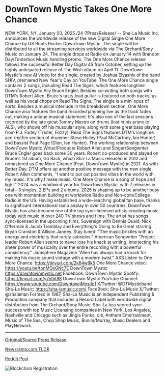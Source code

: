 # DownTown Mystic Takes One More Chance

NEW YORK, NY, January 03, 2025 /24-7PressRelease/ -- Sha-La Music Inc. announces the worldwide release of the new Digital Single One More Chance by US Roots Rocker DownTown Mystic. The single will be distributed to all the streaming services worldwide via The Orchard/Sony Music on January 24. The single drops at Radio on January 14 with Brandon Day/Tinderbox Music handling promo. The One More Chance release follows the successful Better Day Digital 45 from October, setting up the highly anticipated release of The Wish album on April 11. DownTown Mystic's new AI video for the single, created by Joshua Elyashiv of the band SHIV, premiered New Year's Day on YouTube.  The One More Chance single contains 2 songs, including Read The Signs, which features longtime DownTown Mystic Ally Bruce Engler. Besides co-writing both songs with DTM's Robert Allen, Bruce's tasty lead guitar is featured on both tracks, as well as his vocal chops on Read The Signs. The single is a mini opus of sorts. Besides a musical interlude in the breakdown section, One More Chance also features the band recorded jamming live as the track fades out, making a unique musical statement. It's also one of the last sessions recorded by the late great Tommy Mastro on drums (lost in his prime to ALS), who shows off his muscular style, along with some great bass playing from P.J. Farley (Trixter, Fozzy). Read The Signs features DTM's longtime ace rhythm section of drummer Steve Holley (Paul McCartney, Ian Hunter) and bassist Paul Page (Dion, Ian Hunter).  The working relationship between DownTown Mystic Writer/Producer Robert Allen and Singer/Songwriter Bruce Engler goes back some 30 years. Robert co-produced and played on Bruce's 1st album, Go Back, which Sha-La Music released in 2012 and remastered as One More Chance (Feat. DownTown Mystic) in 2021. As with Better Day, DTM offers up another positive message with the new single. Robert Allen comments, "I want to put out positive vibes in the world with my music. It's why I make music. One More Chance is a song of hope and light."  2024 was a whirlwind year for DownTown Mystic, with 7 releases in total—3 singles, 2 EPs and 2 albums. 2025 is shaping up to be another busy one with momentum building at worldwide Radio and Non-com/College Radio in the US. Having established a wide-reaching global fan base, thanks to significant international radio airplay in over 50 countries, DownTown Mystic has also become one of the top sync-licensed artists creating music today with music in over 240 TV shows and films. The artist has songs sync-licensed in the upcoming films, Sovereign with Dennis Quaid, Nick Offerman & Jacob Tremblay and Everything's Going to Be Great starring Bryan Cranston & Allison Janney. Stay tuned!  "The music bristles with an energy and electricity that rarely subsides." American Songwriter  "Project leader Robert Allen seems to never lose his knack at writing, interjecting his sheer power of musicality over the entire recording with a powerful consistency." Jamsphere Magazine  "Allen has always had a knack for making his music sound vintage with a modern twist." AXS  Listen to One More Chance: https://tinyurl.com/2k64w9k5 One More Chance video: https://youtu.be/tonMQxGNc7E   DownTown Mystic: https://downtownmystic.net Facebook: DownTown Mystic Spotify: https://tinyurl.com/y7ntbt88 DownTown Mystic YouTube Channel: https://www.youtube.com/DowntownMystic1 X/Twitter: @DTMysticband  Sha-La Music: https://sha-lamusic.com/ FaceBook: Sha-La Music X/Twitter: @shalaman  Formed in 1987, Sha-La Music is an independent Publishing & Production company that includes a Record Label with worldwide digital distribution from The Orchard/Sony Music. Sha-La has scored sync success with top Music Licensing companies in New York, Los Angeles, Nashville and Chicago such as Jingle Punks, ole, Anthem Entertainment, Music of The Sea, Chop Shop Music, Bunim/Murray, Music Dealers and PlayNetwork. 

---

[Original/Source Press Release](https://www.24-7pressrelease.com/press-release/517504/downtown-mystic-takes-one-more-chance)
                    

[Newsramp.com TLDR](https://newsramp.com/curated-news/downtown-mystic-releases-new-single-one-more-chance/61c82cd1d09f85587c925f64965bf17c) 

 



[Reddit Post](https://www.reddit.com/r/Lifestyle_Culture/comments/1hshnlf/downtown_mystic_releases_new_single_one_more/) 



![Blockchain Registration](https://cdn.newsramp.app/24-7PressRelease/qrcode/251/3/hushEce5.webp)